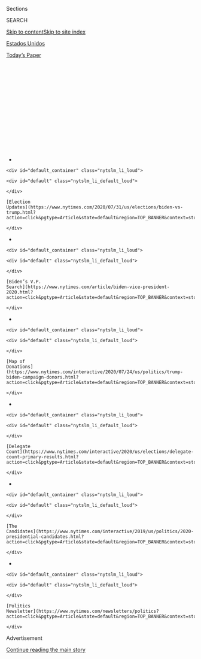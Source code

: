 <div id="app">

<div>

<div>

<div>

<div class="NYTAppHideMasthead css-1q2w90k e1suatyy0">

<div class="section css-ui9rw0 e1suatyy2">

<div class="css-eph4ug er09x8g0">

<div class="css-6n7j50">

</div>

<span class="css-1dv1kvn">Sections</span>

<div class="css-10488qs">

<span class="css-1dv1kvn">SEARCH</span>

</div>

[Skip to content](#site-content)[Skip to site index](#site-index)

</div>

<div id="masthead-section-label" class="css-1wr3we4 eaxe0e00">

[Estados
Unidos](https://www.nytimes.com/es/section/estados-unidos)

</div>

<div class="css-10698na e1huz5gh0">

</div>

</div>

<div id="masthead-bar-one" class="section hasLinks css-15hmgas e1csuq9d3">

<div class="css-uqyvli e1csuq9d0">

</div>

<div class="css-1uqjmks e1csuq9d1">

</div>

<div class="css-9e9ivx">

[](https://myaccount.nytimes.com/auth/login?response_type=cookie&client_id=vi)

</div>

<div class="css-1bvtpon e1csuq9d2">

[Today’s
Paper](https://www.nytimes.com/section/todayspaper)

</div>

</div>

</div>

</div>

<div data-aria-hidden="false">

<div id="site-content" data-role="main">

<div>

<div class="css-1aor85t" style="opacity:0.000000001;z-index:-1;visibility:hidden">

<div class="css-1hqnpie">

<div class="css-epjblv">

<span class="css-17xtcya">[Estados
Unidos](/es/section/estados-unidos)</span><span class="css-x15j1o">|</span><span class="css-fwqvlz">Por
qué Trump no puede postergar las elecciones de
2020</span>

</div>

<div class="css-k008qs">

<div class="css-1iwv8en">

<span class="css-18z7m18"></span>

<div>

</div>

</div>

<span class="css-1n6z4y">https://nyti.ms/30er8Sr</span>

<div class="css-1705lsu">

<div class="css-4xjgmj">

<div class="css-4skfbu" data-role="toolbar" data-aria-label="Social Media Share buttons, Save button, and Comments Panel with current comment count" data-testid="share-tools">

  - 
  - 
  - 
  - 
    
    <div class="css-6n7j50">
    
    </div>

  - 
  - 

</div>

</div>

</div>

</div>

</div>

</div>

<div id="NYT_TOP_BANNER_REGION" class="css-13pd83m">

<div>

<div id="styln-elections-notifications-menu" class="section interactive-content interactive-size-medium css-1edisqu">

<div class="css-17ih8de interactive-body">

<div class="nytslm_innerContainer" data-aria-live="polite">

<div class="nytslm_title">

</div>

  - 
    
    <div id="default_container" class="nytslm_li_loud">
    
    <div id="default" class="nytslm_li_default_loud">
    
    </div>
    
    [Election
    Updates](https://www.nytimes.com/2020/07/31/us/elections/biden-vs-trump.html?action=click&pgtype=Article&state=default&region=TOP_BANNER&context=storylines_menu)
    
    </div>

  - 
    
    <div id="default_container" class="nytslm_li_loud">
    
    <div id="default" class="nytslm_li_default_loud">
    
    </div>
    
    [Biden’s V.P.
    Search](https://www.nytimes.com/article/biden-vice-president-2020.html?action=click&pgtype=Article&state=default&region=TOP_BANNER&context=storylines_menu)
    
    </div>

  - 
    
    <div id="default_container" class="nytslm_li_loud">
    
    <div id="default" class="nytslm_li_default_loud">
    
    </div>
    
    [Map of
    Donations](https://www.nytimes.com/interactive/2020/07/24/us/politics/trump-biden-campaign-donors.html?action=click&pgtype=Article&state=default&region=TOP_BANNER&context=storylines_menu)
    
    </div>

  - 
    
    <div id="default_container" class="nytslm_li_loud">
    
    <div id="default" class="nytslm_li_default_loud">
    
    </div>
    
    [Delegate
    Count](https://www.nytimes.com/interactive/2020/us/elections/delegate-count-primary-results.html?action=click&pgtype=Article&state=default&region=TOP_BANNER&context=storylines_menu)
    
    </div>

  - 
    
    <div id="default_container" class="nytslm_li_loud">
    
    <div id="default" class="nytslm_li_default_loud">
    
    </div>
    
    [The
    Candidates](https://www.nytimes.com/interactive/2019/us/politics/2020-presidential-candidates.html?action=click&pgtype=Article&state=default&region=TOP_BANNER&context=storylines_menu)
    
    </div>

  - 
    
    <div id="default_container" class="nytslm_li_loud">
    
    <div id="default" class="nytslm_li_default_loud">
    
    </div>
    
    [Politics
    Newsletter](https://www.nytimes.com/newsletters/politics?action=click&pgtype=Article&state=default&region=TOP_BANNER&context=storylines_menu)
    
    </div>

</div>

</div>

</div>

</div>

</div>

<div id="top-wrapper" class="css-1sy8kpn">

<div id="top-slug" class="css-l9onyx">

Advertisement

</div>

[Continue reading the main
story](#after-top)

<div class="ad top-wrapper" style="text-align:center;height:100%;display:block;min-height:250px">

<div id="top" class="place-ad" data-position="top" data-size-key="top">

</div>

</div>

<div id="after-top">

</div>

</div>

<div>

<div id="sponsor-wrapper" class="css-1hyfx7x">

<div id="sponsor-slug" class="css-19vbshk">

Supported by

</div>

[Continue reading the main
story](#after-sponsor)

<div id="sponsor" class="ad sponsor-wrapper" style="text-align:center;height:100%;display:block">

</div>

<div id="after-sponsor">

</div>

</div>

<div class="css-186x18t">

Elecciones 2020

</div>

<div class="css-1vkm6nb ehdk2mb0">

# Por qué Trump no puede postergar las elecciones de 2020

</div>

Respondemos algunas preguntas clave sobre la realización de elecciones
durante una crisis. Y no, el presidente de Estados Unidos no puede
cancelar una elección por su cuenta.

<div class="css-79elbk" data-testid="photoviewer-wrapper">

<div class="css-z3e15g" data-testid="photoviewer-wrapper-hidden">

</div>

<div class="css-1a48zt4 ehw59r15" data-testid="photoviewer-children">

![<span class="css-16f3y1r e13ogyst0" data-aria-hidden="true">La fecha
de las elecciones generales de Estados Unidos está establecida por la
legislación federal, y para cambiarla se requeriría de una una ley
promulgada por el Congreso, firmada por el presidente y sujeta a
impugnación en los
tribunales.</span><span class="css-cnj6d5 e1z0qqy90" itemprop="copyrightHolder"><span class="css-1ly73wi e1tej78p0">Credit...</span><span><span>Doug
Mills/The New York
Times</span></span></span>](https://static01.nyt.com/images/2020/07/30/us/politics/30Trump-elecciones-ES-1/30election-explainer-articleLarge.jpg?quality=75&auto=webp&disable=upscale)

</div>

</div>

<div class="css-18e8msd">

<div class="css-vp77d3 epjyd6m0">

<div class="css-hus3qt ey68jwv0" data-aria-hidden="true">

[![Alexander
Burns](https://static01.nyt.com/images/2018/09/25/multimedia/author-alexander-burns/author-alexander-burns-thumbLarge-v2.png
"Alexander Burns")](https://www.nytimes.com/by/alexander-burns)

</div>

<div class="css-1baulvz">

Por [<span class="css-1baulvz last-byline" itemprop="name">Alexander
Burns</span>](https://www.nytimes.com/by/alexander-burns)

</div>

</div>

  - 
    
    <div class="css-ld3wwf e16638kd2">
    
    30 de julio de
    2020
    
    </div>

  - 
    
    <div class="css-4xjgmj">
    
    <div class="css-d8bdto" data-role="toolbar" data-aria-label="Social Media Share buttons, Save button, and Comments Panel with current comment count" data-testid="share-tools">
    
      - 
      - 
      - 
      - 
        
        <div class="css-6n7j50">
        
        </div>
    
      - 
      - 
    
    </div>
    
    </div>

</div>

<div class="css-mdjrty">

[Read in
English](https://www.nytimes.com/2020/07/30/us/politics/trump-postpone-election.html "Read in English")

</div>

</div>

<div class="section meteredContent css-1r7ky0e" name="articleBody" itemprop="articleBody">

<div class="css-1fanzo5 StoryBodyCompanionColumn">

<div class="css-53u6y8">

[Regístrate para recibir nuestro
boletín](https://www.nytimes.com/newsletters/el-times) con lo mejor de
The New York Times.

-----

El presidente [Donald
Trump](https://www.nytimes.com/es/interactive/2020/espanol/estados-unidos/donald-trump-elecciones.html),
a quien le ha ido mal en las encuestas en la carrera por la Casa Blanca,
[sugirió el
jueves](https://www.nytimes.com/2020/07/30/us/elections/biden-vs-trump.html)
que las elecciones generales del 3 de noviembre podrían postergarse
“hasta que la gente pueda votar de manera adecuada, segura y sin
percances”. Incluso para él, insinuar la idea de posponer las elecciones
fue una violación extraordinaria del decoro presidencial.

Pero el presidente de Estados Unidos no tiene la autoridad para cambiar
la fecha de una elección federal. Y el otro alegato que Trump hizo el
jueves —de que una votación generalizada por correo haría que las
elecciones fueran “inexactas y fraudulentas”— es falsa.

Aquí están las respuestas a algunas preguntas clave sobre la celebración
de elecciones en una
crisis.

## ¿Puede el presidente cancelar o posponer una elección con una orden ejecutiva?

No.

## ¿Por qué no?

[El artículo
II](https://constitution.congress.gov/browse/essay/artII-S1-C4-1/ALDE_00000230/)
de la Constitución de Estados Unidos [faculta al
Congreso](https://crsreports.congress.gov/product/pdf/R/R46413) a elegir
el momento de las elecciones generales. [Una ley federal
de 1845](https://www.loc.gov/law/help/statutes-at-large/28th-congress/session-2/c28s2ch1.pdf)
estableció la fecha como el primer martes después del primer lunes de
noviembre.

</div>

</div>

<div class="css-1fanzo5 StoryBodyCompanionColumn">

<div class="css-53u6y8">

Se necesitaría un cambio en la ley federal para cambiar la fecha. Eso
significaría una legislación promulgada por el Congreso, firmada por el
presidente y sujeta a impugnación en los tribunales.

**\[¿Hay algo que quieras saber sobre las elecciones presidenciales en
Estados Unidos?** **[Participa en nuestra sección de
Comentarios](https://www.nytimes.com/es/2020/07/30/espanol/estados-unidos/trump-retrasar-elecciones.html#commentsContainer)\]**

## ¿Qué posibilidades hay de que las elecciones de noviembre se retrasen?

¿Mencionamos que la Cámara de Representantes, controlada por el Partido
Demócrata, el Senado, controlado por el Republicano, y el presidente
Trump tendrían que aprobar esa legislación?

Llamarlo improbable sería quedarse corto.

Incluso si todo eso sucediera, no habría mucha flexibilidad para elegir
una fecha de elección alternativa: la Constitución establece que el
nuevo Congreso debe jurar el 3 de enero, y que el mandato del nuevo
presidente debe comenzar el 20 de enero. Esas fechas no se pueden
cambiar simplemente con la aprobación de legislación normal.

Marc Elias, demócrata y destacado abogado de elecciones, rechazó el
jueves la idea de que Trump cambiara las elecciones por su
cuenta.

</div>

</div>

<div class="css-cfo9c3">

</div>

<div class="css-1fanzo5 StoryBodyCompanionColumn">

<div class="css-53u6y8">

## ¿Pero acaso muchos estados no pospusieron sus elecciones primarias este año?

Sí: en respuesta a la pandemia del coronavirus, [16 estados y dos
territorios](https://www.nytimes.com/article/2020-campaign-primary-calendar-coronavirus.html)
retrasaron sus primarias presidenciales o extendieron los plazos para
votar por correo.

</div>

</div>

<div class="css-1fanzo5 StoryBodyCompanionColumn">

<div class="css-53u6y8">

Los estados tienen una amplia autonomía para definir el momento y los
procedimientos para las elecciones primarias. El proceso exacto para
establecer fechas para las primarias varía de estado a estado.

Por ejemplo, en Louisiana, la ley estatal permite al gobernador
reprogramar una elección debido a una emergencia, siempre y cuando el
secretario de Estado local haya certificado que existe una emergencia.
En marzo, el gobernador John Bel Edwards y el secretario de Estado de
Louisiana, R. Kyle Ardoin, hicieron exactamente eso. (De hecho, más
tarde pospusieron las elecciones primarias por segunda vez, lo que le
ganó más tiempo al estado para prepararse y celebrar su votación en
medio de la
pandemia).

## ¿Han considerado los funcionarios federales cambiar de fecha una elección general en el pasado?

Se informó en 2004 que algunos funcionarios del gobierno de George W.
Bush habían discutido la posibilidad de posponer una elección federal en
caso de un ataque terrorista. Pero esa idea fracasó rápidamente, y
Condoleezza Rice, la entonces asesora de seguridad nacional,
[dijo](https://www.nytimes.com/2004/07/13/trail/trail/white-house-tries-to-calm-hubbub-over-vote-delay.html)
que Estados Unidos había celebrado elecciones “cuando estábamos en
guerra, incluso cuando estábamos en guerra civil. Y deberíamos tener las
elecciones a
tiempo”.

## ¿Qué pasa con los procedimientos para votar en las elecciones de noviembre?

Si bien la fecha de la elección presidencial está establecida por ley
federal, los procedimientos para votar generalmente se controlan a nivel
estatal.

Es por eso que Estados Unidos tiene un mosaico tan complicado de
regulaciones de votación, con algunos estados que permiten el sufragio
anticipado y a distancia; algunos permiten votar por correo o si el
votante se registra ese mismo día; otros requieren ciertos tipos de
identificación para los votantes; y muchos estados hacen pocas o ninguna
de estas cosas.

Durante la pandemia, varios estados han tratado de facilitar a los
votantes el uso de las boletas por correo, ayudándoles a evitar acudir a
los lugares de votación el día de las elecciones. [En
Michigan](https://www.nytimes.com/2020/05/20/us/politics/trump-mail-in-voting-absentee-ballots.html),
por ejemplo, la secretaria de Estado, Jocelyn Benson, envió por correo
las solicitudes de boletas para sufragar a distancia a todos los 7,7
millones de votantes registrados para las elecciones primarias de agosto
y las elecciones generales de noviembre.

</div>

</div>

<div class="css-1fanzo5 StoryBodyCompanionColumn">

<div class="css-53u6y8">

Incluso antes de este año, cinco estados —Colorado, Hawái, Oregón, Utah
y Washington— han llevado a cabo sus elecciones casi completamente por
correo.

Otros estados han tenido problemas en gestionar una avalancha de boletas
para votar a distancia. En Nueva York, los votantes solicitaron cientos
de miles más de boletas para sufragar a distancia que en una elección
típica y [los funcionarios siguen contando los
votos](https://www.nytimes.com/2020/07/17/nyregion/election-absentee-ballots-primary.html)
más de un mes después del día de las primarias. Una elección clave en el
Décimosegundo Distrito del Congreso aún no se ha resuelto.

Eso puede ofrecer un panorama previo de lo [que podría suceder la noche
de las elecciones de
noviembre](https://www.nytimes.com/2020/06/24/us/politics/november-2020-election-day-results.html):
a menos que un candidato gane de forma arrolladora, puede que no haya un
ganador claro e inmediato en la carrera presidencial. Pero eso no
significa que la elección sea fraudulenta, solo que puede tomar más
tiempo determinar al
vencedor.

## ¿Es correcta la afirmación de Trump de que votar por correo conduce al fraude electoral?

[No](https://www.nytimes.com/article/mail-in-voting-explained.html).

Numerosos estudios han demostrado que [todas las formas de fraude
electoral son muy
raras](https://www.nytimes.com/article/mail-in-voting-explained.html) en
Estados Unidos. Un panel que Trump estableció para investigar la
corrupción electoral se disolvió en 2018 después de que [no encontró
evidencia
real](https://www.nytimes.com/2018/01/03/us/politics/trump-voter-fraud-commission.html)
de fraude.

Los expertos han dicho que votar por correo es menos seguro que votar en
persona, pero aún así es extremadamente raro ver casos de fraude
electoral.

En Washington, uno de los estados que vota casi completamente por
correo, un estudio realizado por el secretario de Estado, quien es
republicano, encontró que 142 boletas, de más de 3,1 millones emitidas,
eran casos potenciales de votación inadecuada en las elecciones de 2018
y fueron remitidas a los alguaciles y fiscales del condado para acciones
legales. Esto representa aproximadamente el 0,004 por ciento del
electorado.

Uno de los casos más prominentes de fraude se produjo en el Noveno
Distrito del Congreso de Carolina del Norte, donde un agente político
[fue
acusado](https://www.nytimes.com/2019/07/30/us/mccrae-dowless-indictment.html)
de recolectar y enviar de forma fraudulenta boletas para sufragar a
distancia, en un intento de manipular los resultados de las elecciones a
favor del candidato republicano. Pero es probable que se detecten
esquemas tan ambiciosos como este, dicen los expertos; el distrito
celebró un segundo intento de elección.

</div>

</div>

<div class="css-1fanzo5 StoryBodyCompanionColumn">

<div class="css-53u6y8">

Y el propio Trump votó por correo en las últimas elecciones.

Reid J. Epstein y Linda Qiu colaboraron con reportería.

Alexander Burns es un corresponsal de política nacional que cubre las
elecciones y el poder político en todo Estados Unidos, incluida la
campaña de 2016 de Donald Trump. Antes de unirse al Times en 2015,
cubrió las elecciones de 2012 para Politico.
[@alexburnsNYT](https://twitter.com/alexburnsNYT)

</div>

</div>

<div>

</div>

</div>

<div>

</div>

<div>

</div>

<div id="NYT_BELOW_MAIN_CONTENT_REGION">

<div>

<div id="STLYN_guide_v1_STYLN_guide_a" class="section css-l08pwh interactive-content interactive-size-medium">

<div class="css-17ih8de interactive-body">

<div class="g-story g-freebird g-max-limit" data-preview-slug="styln-scroll-guide">

</div>

<div id="g-electionguide-id" class="g-electionguide">

<div class="g-electionguide-container">

<div class="g-electionguide-wrapper">

<div class="g-electionguide-logo">

</div>

# Our 2020 Election Guide

Updated July 31, 2020

  - 
    
    -----
    
    ## The Latest
    
      - President Trump’s assault on the Postal Service is intersecting
        with his attacks on mail-in voting. [Voting rights groups say it
        is a recipe for
        disaster.](https://www.nytimes.com/2020/07/31/us/politics/trump-usps-mail-delays.html?action=click&pgtype=Article&state=default&region=BELOW_MAIN_CONTENT&context=storylines_guide)

  - 
    
    -----
    
    ## Biden’s V.P. Search
    
      - [Here are 13
        women](https://www.nytimes.com/article/biden-vice-president-2020.html?action=click&pgtype=Article&state=default&region=BELOW_MAIN_CONTENT&context=storylines_guide)
        who have been under consideration to be Joe Biden’s running
        mate, and why each might be chosen — and might not be.

  - 
    
    -----
    
    ## Keep Up With Our Coverage
    
      - Get an
        [email](https://www.nytimes.com/newsletters/politics?action=click&pgtype=Article&state=default&region=BELOW_MAIN_CONTENT&context=storylines_guide)
        recapping the day’s news
    
    <!-- end list -->
    
      - Download our mobile app on
        [iOS](https://apps.apple.com/us/app/nytimes/id284862083?ls=1&mat_click_id=5c79ae7455014fd1bd66b5610c05b8f2-20191112-16948&referrer=mat_click_id%3D5c79ae7455014fd1bd66b5610c05b8f2-20191112-16948%26link_click_id%3D722930677036718082)
        and
        [Android](http://a.localytics.com/android?id=com.nytimes.android&referrer=utm_source%3Dother_nyt_mobile_web%26utm_medium%3DWeb%2520page%26utm_term%3DGeneral%2520Mobile%2520Page%26utm_campaign%3DNYT%2520Mobile%2520General%2520Page)
        and turn on Breaking News and Politics alerts

</div>

</div>

</div>

</div>

</div>

</div>

</div>

<div>

</div>

<div>

<div id="bottom-wrapper" class="css-1ede5it">

<div id="bottom-slug" class="css-l9onyx">

Advertisement

</div>

[Continue reading the main
story](#after-bottom)

<div id="bottom" class="ad bottom-wrapper" style="text-align:center;height:100%;display:block;min-height:90px">

</div>

<div id="after-bottom">

</div>

</div>

</div>

</div>

</div>

## Site Index

<div>

</div>

## Site Information Navigation

  - [© <span>2020</span> <span>The New York Times
    Company</span>](https://help.nytimes.com/hc/en-us/articles/115014792127-Copyright-notice)

<!-- end list -->

  - [NYTCo](https://www.nytco.com/)
  - [Contact
    Us](https://help.nytimes.com/hc/en-us/articles/115015385887-Contact-Us)
  - [Work with us](https://www.nytco.com/careers/)
  - [Advertise](https://nytmediakit.com/)
  - [T Brand Studio](http://www.tbrandstudio.com/)
  - [Your Ad
    Choices](https://www.nytimes.com/privacy/cookie-policy#how-do-i-manage-trackers)
  - [Privacy](https://www.nytimes.com/privacy)
  - [Terms of
    Service](https://help.nytimes.com/hc/en-us/articles/115014893428-Terms-of-service)
  - [Terms of
    Sale](https://help.nytimes.com/hc/en-us/articles/115014893968-Terms-of-sale)
  - [Site
    Map](https://spiderbites.nytimes.com)
  - [Help](https://help.nytimes.com/hc/en-us)
  - [Subscriptions](https://www.nytimes.com/subscription?campaignId=37WXW)

</div>

</div>

</div>

</div>
